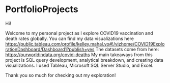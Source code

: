 # PortfolioProjects
Hi! 

Welcome to my personal project as I explore COVID19 vaccination and death rates globally. 
You can find my data visualizations here https://public.tableau.com/profile/kelley.mahal.vo#!/vizhome/COVID19ExplorationDashboard/Dashboard1?publish=yes
The datasets come from here: https://ourworldindata.org/covid-deaths
My main takeaways from this project is SQL query development, analytical breakdown, and creating data visualizations.
I used Tableau, Microsoft SQL Server Studio, and Excel.

Thank you so much for checking out my exploration!
